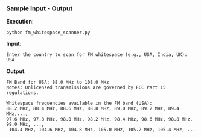 ### Sample Input - Output

**Execution**:
```
python fm_whitespace_scanner.py
```

**Input**:
```
Enter the country to scan for FM whitespace (e.g., USA, India, UK): USA
```

**Output**:
```
FM Band for USA: 88.0 MHz to 108.0 MHz
Notes: Unlicensed transmissions are governed by FCC Part 15 regulations.

Whitespace frequencies available in the FM band (USA):
88.2 MHz, 88.4 MHz, 88.6 MHz, 88.8 MHz, 89.0 MHz, 89.2 MHz, 89.4 MHz,..., 
97.6 MHz, 97.8 MHz, 98.0 MHz, 98.2 MHz, 98.4 MHz, 98.6 MHz, 98.8 MHz, 99.0 MHz, ...,
 104.4 MHz, 104.6 MHz, 104.8 MHz, 105.0 MHz, 105.2 MHz, 105.4 MHz, ...

```
